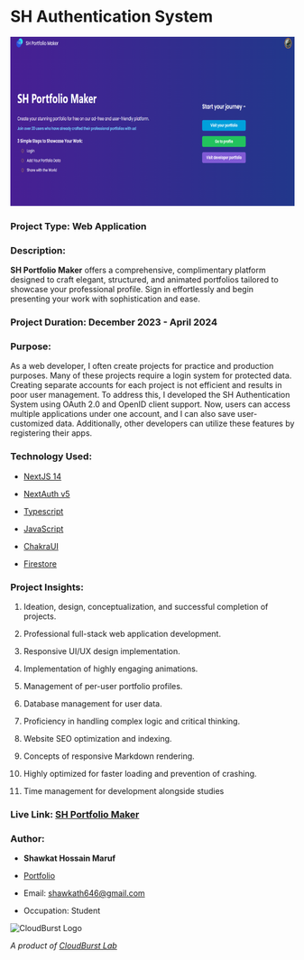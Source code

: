 
# SH Authentication System

<img src="https://github.com/shawkath646/sh-portfolio-maker/blob/8d19a47ed3e6a12e87f54a74a29a97666d7a33e0/src/app/opengraph-image.png?raw=true" alt="Project Thumbnail" height="300">
  
### Project Type: Web Application

### Description:

**SH Portfolio Maker** offers a comprehensive, complimentary platform designed to craft elegant, structured, and animated portfolios tailored to showcase your professional profile. Sign in effortlessly and begin presenting your work with sophistication and ease.

### Project Duration: December 2023 - April 2024

### Purpose:

As a web developer, I often create projects for practice and production purposes. Many of these projects require a login system for protected data. Creating separate accounts for each project is not efficient and results in poor user management. To address this, I developed the SH Authentication System using OAuth 2.0 and OpenID client support. Now, users can access multiple applications under one account, and I can also save user-customized data. Additionally, other developers can utilize these features by registering their apps.

### Technology Used:

- [NextJS 14](https://nextjs.org/)

- [NextAuth v5](https://next-auth.js.org/)

- [Typescript](https://www.typescriptlang.org/)

- [JavaScript](https://developer.mozilla.org/en-US/docs/Web/JavaScript)

- [ChakraUI](https://chakra-ui.com/)

- [Firestore](https://firebase.google.com/docs/firestore)
  

### Project Insights:

1. Ideation, design, conceptualization, and successful completion of projects.

2. Professional full-stack web application development.

3. Responsive UI/UX design implementation.

4. Implementation of highly engaging animations.

5. Management of per-user portfolio profiles.

6. Database management for user data.

7. Proficiency in handling complex logic and critical thinking.

8. Website SEO optimization and indexing.

9. Concepts of responsive Markdown rendering.

9. Highly optimized for faster loading and prevention of crashing.

10. Time management for development alongside studies

### Live Link: [SH Portfolio Maker](https://sh-portfolio-maker.vercel.app/)

### Author:

-  **Shawkat Hossain Maruf**

- [Portfolio](https://sh-portfolio-maker.vercel.app/p/shawkath646)

- Email: shawkath646@gmail.com

- Occupation: Student

<img  src="https://storage.googleapis.com/sh-cloudburst-labs.appspot.com/cloudburst_lab_logo_transparent.png?GoogleAccessId=firebase-adminsdk-lf84z%40sh-cloudburst-labs.iam.gserviceaccount.com&Expires=4863727974&Signature=B1G9adLuRnjVIxGHoh3dyMVtGsR00KdmatEJRzKpMHPDjgsUX%2Bi9VftAz71puzbFmFsC5xP%2FHZFcBKQ7NBfJbkQzhiuywJMBmOSJlsn7mNfLgZlEsU5ReaNaMXDF6y3W65YeR76u2XBiQjAvVNl%2FEIvMvgbanNJWoDULrxF1OgeF1q8O270oT05ZfzIytLpi7c%2BbBIv6OtmzeUHNa0KJaTX0QPcdesQKFL0pQpaQPncdk6iQtOCOUafgKfQregHwn9iOo1iW1SM4sLw92uJURvLWimyq8JUWjc8J8AXyActsuwQs9IRQz5%2BUjc4k5zVwIS4fQDODvN8t97FDR2Sg7g%3D%3D"  alt="CloudBurst Logo"  height="80" width="150">

*A product of [CloudBurst Lab](https://cloudburstlab.vercel.app)*